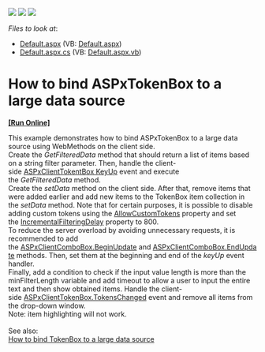 <!-- default badges list -->
![](https://img.shields.io/endpoint?url=https://codecentral.devexpress.com/api/v1/VersionRange/128531304/15.1.3%2B)
[![](https://img.shields.io/badge/Open_in_DevExpress_Support_Center-FF7200?style=flat-square&logo=DevExpress&logoColor=white)](https://supportcenter.devexpress.com/ticket/details/T457341)
[![](https://img.shields.io/badge/📖_How_to_use_DevExpress_Examples-e9f6fc?style=flat-square)](https://docs.devexpress.com/GeneralInformation/403183)
<!-- default badges end -->
<!-- default file list -->
*Files to look at*:

* [Default.aspx](./CS/Default.aspx) (VB: [Default.aspx](./VB/Default.aspx))
* [Default.aspx.cs](./CS/Default.aspx.cs) (VB: [Default.aspx.vb](./VB/Default.aspx.vb))
<!-- default file list end -->
# How to bind ASPxTokenBox to a large data source
<!-- run online -->
**[[Run Online]](https://codecentral.devexpress.com/t457341/)**
<!-- run online end -->


<p>This example demonstrates how to bind ASPxTokenBox to a large data source using WebMethods on the client side.<br>Create the <em>GetFilteredData</em> method that should return a list of items based on a string filter parameter. Then, handle the client-side <a href="https://documentation.devexpress.com/#AspNet/DevExpressWebScriptsASPxClientTextEdit_KeyUptopic">ASPxClientTokentBox KeyUp</a> event and execute the <em>GetFilteredData</em> method.<br>Create the <em>setData</em> method on the client side. After that, remove items that were added earlier and add new items to the TokenBox item collection in the <em>setData</em> method. Note that for certain purposes, it is possible to disable adding custom tokens using the <a href="https://documentation.devexpress.com/#AspNet/DevExpressWebTokenBoxProperties_AllowCustomTokenstopic">AllowCustomTokens</a> property and set the <a href="https://documentation.devexpress.com/#AspNet/DevExpressWebASPxAutoCompleteBoxBase_IncrementalFilteringDelaytopic">IncrementalFilteringDelay</a> property to 800.<br>To reduce the server overload by avoiding unnecessary requests, it is recommended to add the <a href="https://documentation.devexpress.com/#AspNet/DevExpressWebScriptsASPxClientComboBox_BeginUpdatetopic">ASPxClientComboBox.BeginUpdate</a> and <a href="https://documentation.devexpress.com/#AspNet/DevExpressWebScriptsASPxClientComboBox_EndUpdatetopic">ASPxClientComboBox.EndUpdate</a> methods. Then, set them at the beginning and end of the <em>keyUp</em> event handler.<br>Finally, add a condition to check if the input value length is more than the minFilterLength variable and add timeout to allow a user to input the entire text and then show obtained items. Handle the client-side <a href="https://documentation.devexpress.com/#AspNet/DevExpressWebScriptsASPxClientTokenBox_TokensChangedtopic">ASPxClientTokenBox.TokensChanged</a> event and remove all items from the drop-down window.<br>Note: item highlighting will not work.<br><br>See also:<br><a href="https://www.devexpress.com/Support/Center/p/T361298">How to bind TokenBox to a large data source</a></p>

<br/>


